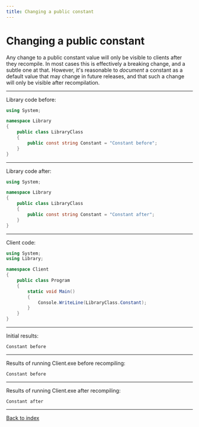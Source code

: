 ```yaml
---
title: Changing a public constant
---
```

# Changing a public constant

Any change to a public constant value will only be visible to
clients after they recompile. In most cases this is effectively a
breaking change, and a subtle one at that. However, it's reasonable
to *document* a constant as a default value that may change in
future releases, and that such a change will only be visible after
recompilation.

----
Library code before:
```csharp
using System;

namespace Library
{
    public class LibraryClass
    {
        public const string Constant = "Constant before";
    }
}
```
----
Library code after:
```csharp
using System;

namespace Library
{
    public class LibraryClass
    {
        public const string Constant = "Constant after";
    }
}
```
----
Client code:
```csharp
using System;
using Library;

namespace Client
{
    public class Program
    {
        static void Main()
        {
            Console.WriteLine(LibraryClass.Constant);
        }
    }
}
```
----
Initial results:
```text
Constant before
```
----
Results of running Client.exe before recompiling:
```text
Constant before
```
----
Results of running Client.exe after recompiling:
```text
Constant after
```
----
[Back to index](index.md)
